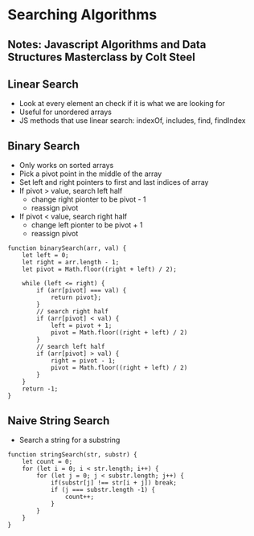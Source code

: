 # Searching Algorithms

## Notes: Javascript Algorithms and Data Structures Masterclass by Colt Steel

## Linear Search

- Look at every element an check if it is what we are looking for
- Useful for unordered arrays
- JS methods that use linear search: indexOf, includes, find, findIndex

## Binary Search

- Only works on sorted arrays
- Pick a pivot point in the middle of the array
- Set left and right pointers to first and last indices of array
- If pivot > value, search left half
  - change right pionter to be pivot - 1
  - reassign pivot
- If pivot < value, search right half
  - change left pionter to be pivot + 1
  - reassign pivot

```JS
function binarySearch(arr, val) {
    let left = 0;
    let right = arr.length - 1;
    let pivot = Math.floor((right + left) / 2);

    while (left <= right) {
        if (arr[pivot] === val) {
            return pivot};
        }
        // search right half
        if (arr[pivot] < val) {
            left = pivot + 1;
            pivot = Math.floor((right + left) / 2)
        }
        // search left half
        if (arr[pivot] > val) {
            right = pivot - 1;
            pivot = Math.floor((right + left) / 2)
        }
    }
    return -1;
}
```

## Naive String Search

- Search a string for a substring

```JS
function stringSearch(str, substr) {
    let count = 0;
    for (let i = 0; i < str.length; i++) {
        for (let j = 0; j < substr.length; j++) {
            if(substr[j] !== str[i + j]) break;
            if (j === substr.length -1) {
                count++;
            }
        }
    }
}
```
